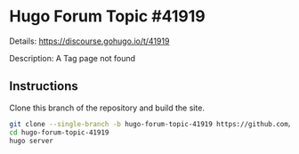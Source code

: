 # Hugo Forum Topic #41919

Details: <https://discourse.gohugo.io/t/41919>

Description: A Tag page not found

## Instructions

Clone this branch of the repository and build the site.

```bash
git clone --single-branch -b hugo-forum-topic-41919 https://github.com/jmooring/hugo-testing hugo-forum-topic-41919
cd hugo-forum-topic-41919
hugo server
```
